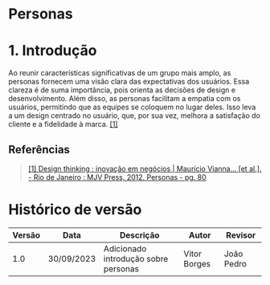 # Personas

# 1. Introdução
Ao reunir características significativas de um grupo mais amplo, as personas fornecem uma visão clara das expectativas dos usuários. Essa clareza é de suma importância, pois orienta as decisões de design e desenvolvimento. Além disso, as personas facilitam a empatia com os usuários, permitindo que as equipes se coloquem no lugar deles. Isso leva a um design centrado no usuário, que, por sua vez, melhora a satisfação do cliente e a fidelidade à marca.
<a id="TEC1" href="#QT1">[1]</a>

## Referências
> <a id="QT1" href="#anchor_1">[1] Design thinking : inovação em negócios | Maurício Vianna... [et al.]. -
Rio de Janeiro :
MJV Press, 2012. Personas - pg. 80</a> 

# Histórico de versão

| Versão | Data       | Descrição            | Autor              | Revisor             |
| ------ | ---------- | -------------------- | ------------------ | ------------------- |
| 1.0    | 30/09/2023 | Adicionado introdução sobre personas | Vitor Borges | João Pedro |
